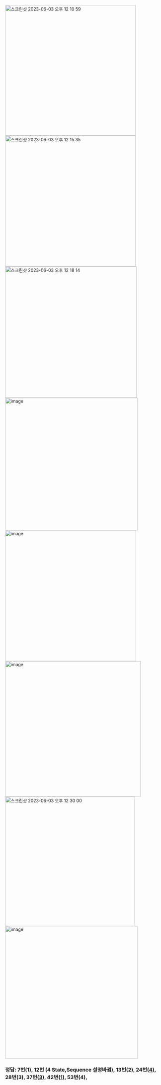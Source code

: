 <img width="420" alt="스크린샷 2023-06-03 오후 12 10 59" src="https://github.com/conf312/concept-description/assets/13326651/fa1e0d88-2ebb-40e1-906e-ef22eff0e678">
<img width="420" alt="스크린샷 2023-06-03 오후 12 15 35" src="https://github.com/conf312/concept-description/assets/13326651/2937b234-06ab-4dfa-a8e5-ce78f063a657">
<img width="423" alt="스크린샷 2023-06-03 오후 12 18 14" src="https://github.com/conf312/concept-description/assets/13326651/2c36bdf9-238d-4ee3-85c0-0af1708ea991">
<img width="426" alt="image" src="https://github.com/conf312/concept-description/assets/13326651/83add3b6-4fdf-4aa4-9454-59cf883c08f8">
<img width="421" alt="image" src="https://github.com/conf312/concept-description/assets/13326651/fabc7b16-2fe9-443a-8cfa-e401787d4d02">
<img width="436" alt="image" src="https://github.com/conf312/concept-description/assets/13326651/7bae920e-1e23-458d-a345-8c825a58c442">
<img width="416" alt="스크린샷 2023-06-03 오후 12 30 00" src="https://github.com/conf312/concept-description/assets/13326651/e090beec-89f0-4ef9-9d0a-e7a4e611a964">
<img width="426" alt="image" src="https://github.com/conf312/concept-description/assets/13326651/edab09b6-c5f8-4ffa-8630-8068d6079a63">




### 정답: 7번(1), 12번 (4 State,Sequence 설명바뀜), 13번(2), 24번([4](https://newbt.kr/%EB%AC%B8%EC%A0%9C/13702)), 28번(3), 37번([3](https://newbt.kr/%EB%AC%B8%EC%A0%9C/13715)), 42번([1](https://newbt.kr/%EB%AC%B8%EC%A0%9C/13720)), 53번(4), 
